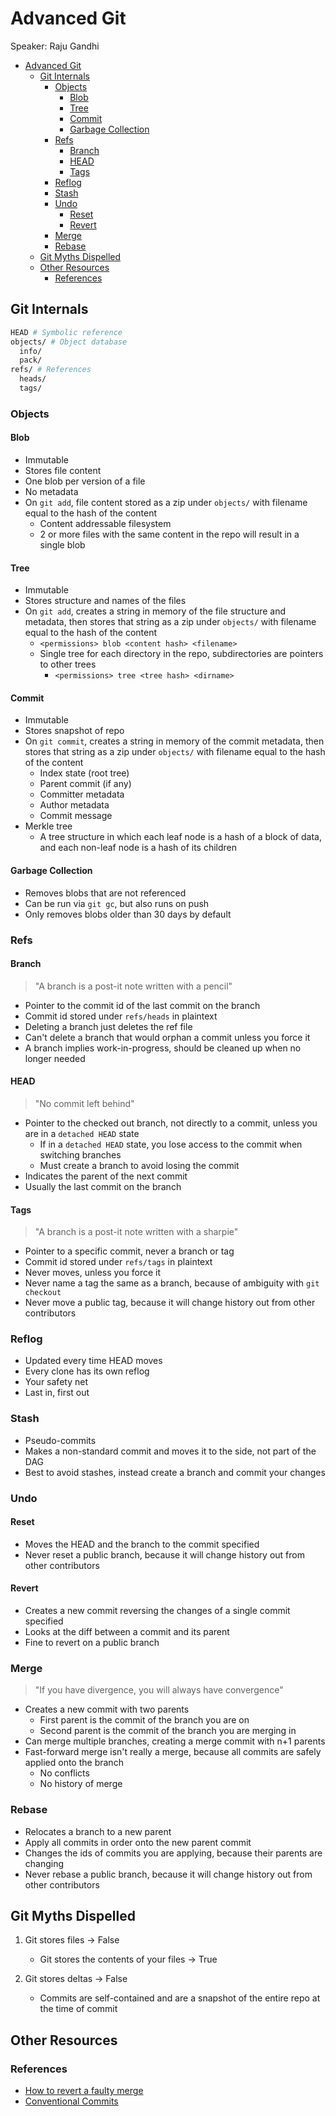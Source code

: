 # Advanced Git

Speaker: Raju Gandhi

- [Advanced Git](#advanced-git)
  - [Git Internals](#git-internals)
    - [Objects](#objects)
      - [Blob](#blob)
      - [Tree](#tree)
      - [Commit](#commit)
      - [Garbage Collection](#garbage-collection)
    - [Refs](#refs)
      - [Branch](#branch)
      - [HEAD](#head)
      - [Tags](#tags)
    - [Reflog](#reflog)
    - [Stash](#stash)
    - [Undo](#undo)
      - [Reset](#reset)
      - [Revert](#revert)
    - [Merge](#merge)
    - [Rebase](#rebase)
  - [Git Myths Dispelled](#git-myths-dispelled)
  - [Other Resources](#other-resources)
    - [References](#references)

## Git Internals

``` bash
HEAD # Symbolic reference
objects/ # Object database
  info/
  pack/
refs/ # References
  heads/
  tags/
```

### Objects

#### Blob

- Immutable
- Stores file content
- One blob per version of a file
- No metadata
- On `git add`, file content stored as a zip under `objects/` with filename equal to the hash of the content
  - Content addressable filesystem
  - 2 or more files with the same content in the repo will result in a single blob

#### Tree

- Immutable
- Stores structure and names of the files
- On `git add`, creates a string in memory of the file structure and metadata, then stores that string as a zip under `objects/` with filename equal to the hash of the content
  - `<permissions> blob <content hash> <filename>`
  - Single tree for each directory in the repo, subdirectories are pointers to other trees
    - `<permissions> tree <tree hash> <dirname>`

#### Commit

- Immutable
- Stores snapshot of repo
- On `git commit`, creates a string in memory of the commit metadata, then stores that string as a zip under `objects/` with filename equal to the hash of the content
  - Index state (root tree)
  - Parent commit (if any)
  - Committer metadata
  - Author metadata
  - Commit message
- Merkle tree
  - A tree structure in which each leaf node is a hash of a block of data, and each non-leaf node is a hash of its children

#### Garbage Collection

- Removes blobs that are not referenced
- Can be run via `git gc`, but also runs on push
- Only removes blobs older than 30 days by default

### Refs

#### Branch

> "A branch is a post-it note written with a pencil"

- Pointer to the commit id of the last commit on the branch
- Commit id stored under `refs/heads` in plaintext
- Deleting a branch just deletes the ref file
- Can't delete a branch that would orphan a commit unless you force it
- A branch implies work-in-progress, should be cleaned up when no longer needed

#### HEAD

> "No commit left behind"

- Pointer to the checked out branch, not directly to a commit, unless you are in a `detached HEAD` state
  - If in a `detached HEAD` state, you lose access to the commit when switching branches
  - Must create a branch to avoid losing the commit
- Indicates the parent of the next commit
- Usually the last commit on the branch

#### Tags

> "A branch is a post-it note written with a sharpie"

- Pointer to a specific commit, never a branch or tag
- Commit id stored under `refs/tags` in plaintext
- Never moves, unless you force it
- Never name a tag the same as a branch, because of ambiguity with `git checkout`
- Never move a public tag, because it will change history out from other contributors

### Reflog

- Updated every time HEAD moves
- Every clone has its own reflog
- Your safety net
- Last in, first out

### Stash

- Pseudo-commits
- Makes a non-standard commit and moves it to the side, not part of the DAG
- Best to avoid stashes, instead create a branch and commit your changes

### Undo

#### Reset

- Moves the HEAD and the branch to the commit specified
- Never reset a public branch, because it will change history out from other contributors

#### Revert

- Creates a new commit reversing the changes of a single commit specified
- Looks at the diff between a commit and its parent
- Fine to revert on a public branch

### Merge

> "If you have divergence, you will always have convergence"

- Creates a new commit with two parents
  - First parent is the commit of the branch you are on
  - Second parent is the commit of the branch you are merging in
- Can merge multiple branches, creating a merge commit with n+1 parents
- Fast-forward merge isn't really a merge, because all commits are safely applied onto the branch
  - No conflicts
  - No history of merge

### Rebase

- Relocates a branch to a new parent
- Apply all commits in order onto the new parent commit
- Changes the ids of commits you are applying, because their parents are changing
- Never rebase a public branch, because it will change history out from other contributors

## Git Myths Dispelled

1. Git stores files -> False
   - Git stores the contents of your files -> True

2. Git stores deltas -> False
   - Commits are self-contained and are a snapshot of the entire repo at the time of commit

## Other Resources

### References

- [How to revert a faulty merge](https://mirrors.edge.kernel.org/pub/software/scm/git/docs/howto/revert-a-faulty-merge.txt)
- [Conventional Commits](https://www.conventionalcommits.org/en/v1.0.0/)
